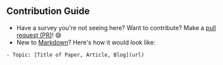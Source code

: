 ## Contribution Guide

- Have a survey you're not seeing here? Want to contribute? Make a [pull request (PR)](https://github.com/marswhu/HFL_Survey/pulls)! 😄
- New to [Markdown](https://www.markdownguide.org/cheat-sheet/)? Here's how it would look like:

```
- Topic: [Title of Paper, Article, Blog](url)
```

